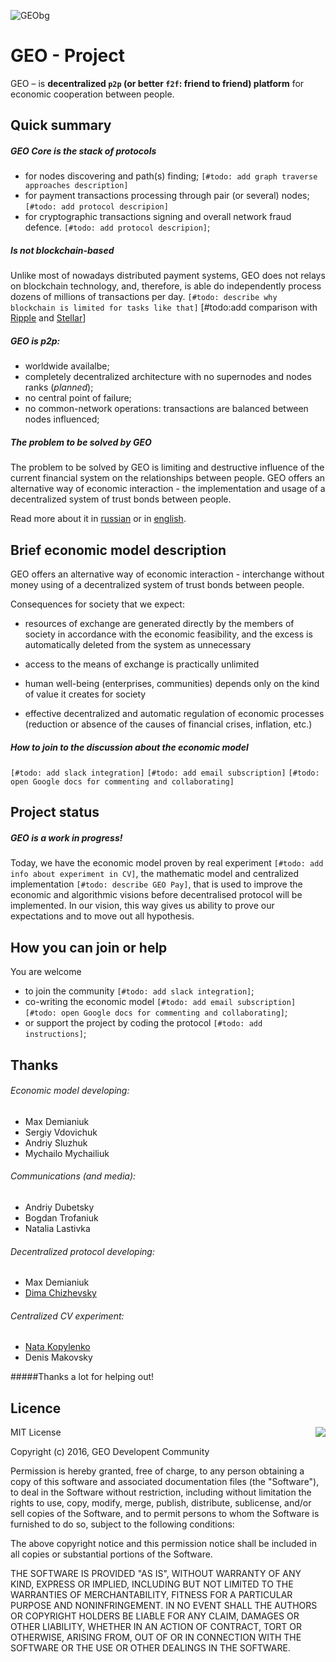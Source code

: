 ![GEObg](https://geo-project.github.io/static/images/background.png)


# GEO - Project
GEO – is **decentralized `p2p` (or better `f2f`: friend to friend) platform** for economic cooperation between people.


## Quick summary
##### GEO Core is the stack of protocols
* for nodes discovering and path(s) finding; `[#todo: add graph traverse approaches description]`
* for payment transactions processing through pair (or several) nodes; `[#todo: add protocol descripion]`
* for cryptographic transactions signing and overall network fraud defence. `[#todo: add protocol descripion]`;

##### Is **not** blockchain-based
Unlike most of nowadays distributed payment systems, GEO does not relays on blockchain technology, and, therefore, is able do independently process dozens of millions of transactions per day. `[#todo: describe why blockchain is limited for tasks like that]` [#todo:add comparison with [Ripple](https://ripple.com) and [Stellar](https://www.stellar.org/)]

##### GEO is p2p:
* worldwide availalbe;
* completely decentralized architecture with no supernodes and nodes ranks (*planned*);
* no central point of failure;
* no common-network operations: transactions are balanced between nodes influenced;

##### The problem to be solved by GEO
The problem to be solved by GEO is limiting and destructive influence of the current financial system on the relationships between people. GEO offers an alternative way of economic interaction - the implementation and usage of a decentralized system of trust bonds between people.

Read more about it in [russian](https://docs.google.com/document/d/1Yu6IvTfQ3cCUQoyP0C_zI_JtyVXYv9ffc_3rRP2NW_Y/edit) or in [english](https://drive.google.com/open?id=0B0xtlHQ9B_8VNWZRbmdKeHBjVmM).


## Brief economic model description
GEO offers an alternative way of economic interaction - interchange without money using of a decentralized system of trust bonds between people.

Consequences for society that we expect:

- resources of exchange are generated directly by the members of society in accordance with the
economic feasibility, and the excess is automatically deleted from the system as unnecessary

- access to the means of exchange is practically unlimited

- human well-being (enterprises, communities) depends only on the kind of value it creates for society

- effective decentralized and automatic regulation of economic processes (reduction or absence of the
causes of financial crises, inflation, etc.)

##### How to join to the discussion about the economic model
`[#todo: add slack integration]` `[#todo: add email subscription]` `[#todo: open Google docs for commenting and collaborating]`


## Project status
##### GEO is a work in progress!
Today, we have the economic model proven by real experiment `[#todo: add info about experiment in CV]`, the mathematic model and centralized implementation `[#todo: describe GEO Pay]`, that is used to improve the economic and algorithmic visions before decentralised protocol will be implemented. In our vision, this way gives us ability to prove our expectations and to move out all hypothesis. 


## How you can join or help
You are welcome 
* to join the community `[#todo: add slack integration]`;
* co-writing the economic model `[#todo: add email subscription]` `[#todo: open Google docs for commenting and collaborating]`;
* or support the project by coding the protocol `[#todo: add instructions]`;  


## Thanks

###### Economic model developing:
* Max Demianiuk
* Sergiy Vdovichuk 
* Andriy Sluzhuk 
* Mychailo Mychailiuk 

###### Communications (and media):
* Andriy Dubetsky
* Bogdan Trofaniuk 
* Natalia Lastivka
 
###### Decentralized protocol developing:
* Max Demianiuk
* [Dima Chizhevsky](https://github.com/HaySayCheese)
 
###### Centralized CV experiment:
* [Nata Kopylenko](https://github.com/natakopulenko)
* Denis Makovsky


#####Thanks a lot for helping out!


## Licence 
<img align="right" src="http://opensource.org/trademarks/opensource/OSI-Approved-License-100x137.png">
MIT License

Copyright (c) 2016, GEO Developent Community

Permission is hereby granted, free of charge, to any person obtaining a copy
of this software and associated documentation files (the "Software"), to deal
in the Software without restriction, including without limitation the rights
to use, copy, modify, merge, publish, distribute, sublicense, and/or sell
copies of the Software, and to permit persons to whom the Software is
furnished to do so, subject to the following conditions:

The above copyright notice and this permission notice shall be included in all
copies or substantial portions of the Software.

THE SOFTWARE IS PROVIDED "AS IS", WITHOUT WARRANTY OF ANY KIND, EXPRESS OR
IMPLIED, INCLUDING BUT NOT LIMITED TO THE WARRANTIES OF MERCHANTABILITY,
FITNESS FOR A PARTICULAR PURPOSE AND NONINFRINGEMENT. IN NO EVENT SHALL THE
AUTHORS OR COPYRIGHT HOLDERS BE LIABLE FOR ANY CLAIM, DAMAGES OR OTHER
LIABILITY, WHETHER IN AN ACTION OF CONTRACT, TORT OR OTHERWISE, ARISING FROM,
OUT OF OR IN CONNECTION WITH THE SOFTWARE OR THE USE OR OTHER DEALINGS IN THE
SOFTWARE.
